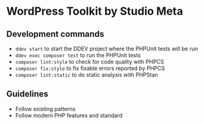 # WordPress Toolkit by Studio Meta

## Development commands

- `ddev start` to start the DDEV project where the PHPUnit tests will be run
- `ddev exec composer test` to run the PHPUnit tests
- `composer lint:style` to check for code quality with PHPCS
- `composer fix:style` to fix fixable errors reported by PHPCS
- `composer lint:static` to do static analysis with PHPStan

## Guidelines

- Follow existing patterns
- Follow modern PHP features and standard 
